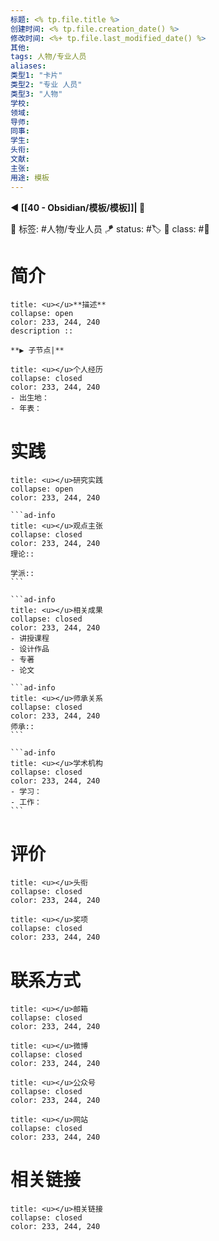 ```yaml
---
标题: <% tp.file.title %>
创建时间: <% tp.file.creation_date() %>
修改时间: <%+ tp.file.last_modified_date() %>
其他:
tags: 人物/专业人员 
aliases: 
类型1: "卡片"
类型2: "专业 人员"
类型3: "人物"
学校:
领域:
导师:
同事:
学生:
头衔:
文献:
主张:
用途: 模板
---
```


**◀️ [[40 - Obsidian/模板/模板]]| 📎** 

🧩 标签: #人物/专业人员 
🪁 status: #🏷️
🎏 class: #📇 

# 简介

```ad-info
title: <u></u>**描述**
collapse: open
color: 233, 244, 240
description :: 

**▶️ 子节点|**
```

```ad-info
title: <u></u>个人经历
collapse: closed
color: 233, 244, 240
- 出生地：
- 年表：

```

# 实践

````ad-info
title: <u></u>研究实践
collapse: open
color: 233, 244, 240

```ad-info
title: <u></u>观点主张
collapse: closed
color: 233, 244, 240
理论::

学派::
```

```ad-info
title: <u></u>相关成果
collapse: closed
color: 233, 244, 240
- 讲授课程
- 设计作品
- 专著
- 论文

```ad-info
title: <u></u>师承关系
collapse: closed
color: 233, 244, 240
师承::
```

```ad-info
title: <u></u>学术机构
collapse: closed
color: 233, 244, 240
- 学习：
- 工作：
```

````

# 评价

```ad-info
title: <u></u>头衔
collapse: closed
color: 233, 244, 240

```

```ad-info
title: <u></u>奖项
collapse: closed
color: 233, 244, 240

```


# 联系方式
```ad-info
title: <u></u>邮箱
collapse: closed
color: 233, 244, 240

```

```ad-info
title: <u></u>微博
collapse: closed
color: 233, 244, 240

```

```ad-info
title: <u></u>公众号
collapse: closed
color: 233, 244, 240

```

```ad-info
title: <u></u>网站
collapse: closed
color: 233, 244, 240

```

# 相关链接
```ad-info
title: <u></u>相关链接
collapse: closed
color: 233, 244, 240

```